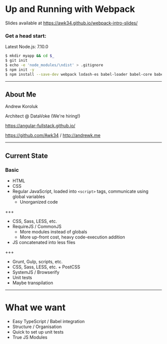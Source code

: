 # Up and Running with Webpack

Slides available at https://awk34.github.io/webpack-intro-slides/


### Get a head start:

Latest Node.js: 7.10.0

```bash
$ mkdir myapp && cd $_
$ git init
$ echo -e 'node_modules/\ndist' > .gitignore
$ npm init -y
$ npm install --save-dev webpack lodash-es babel-loader babel-core babel-preset-env
```

---

## About Me

Andrew Koroluk

Architect @ DataVoke (We're hiring!)

https://angular-fullstack.github.io/

https://github.com/Awk34 / http://andrewk.me

---

## Current State

### Basic

- HTML
- CSS
- Regular JavaScript, loaded into `<script>` tags, communicate using global variables
  - Unorganized code

+++

- CSS, Sass, LESS, etc.
- RequireJS / CommonJS
  - More modules instead of globals
  - More up-front cost, heavy code-execution addition
- JS concatenated into less files

+++

- Grunt, Gulp, scripts, etc.
- CSS, Sass, LESS, etc. + PostCSS
- SystemJS / Browserify
- Unit tests
- Maybe transpilation

---

# What we want

- Easy TypeScript / Babel integration
- Structure / Organisation
- Quick to set up unit tests
- True JS Modules
